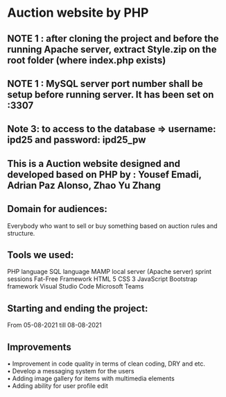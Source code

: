 # Auction website by PHP

## NOTE 1 : after cloning the project and before the running Apache server, extract Style.zip on the root folder (where index.php exists)

## NOTE 1 : MySQL server port number shall be setup before running server. It has been set on :3307

## Note 3: to access to the database => username: ipd25 and password: ipd25_pw

## This is a Auction website designed and developed based on PHP by : Yousef Emadi, Adrian Paz Alonso, Zhao Yu Zhang

## Domain for audiences: 
Everybody who want to sell or buy something based on auction rules and structure.

## Tools we used:
PHP language
SQL language
MAMP local server (Apache server)
sprint sessions
Fat-Free Framework
HTML 5
CSS 3
JavaScript
Bootstrap framework
Visual Studio Code
Microsoft Teams

## Starting and ending the project: 
From 05-08-2021 till 08-08-2021

## Improvements
•	Improvement in code quality in terms of clean coding, DRY and etc. <br>
•	Develop a messaging system for the users <br>
•	Adding image gallery for items with multimedia elements <br>
•	Adding ability for user profile edit <br>

